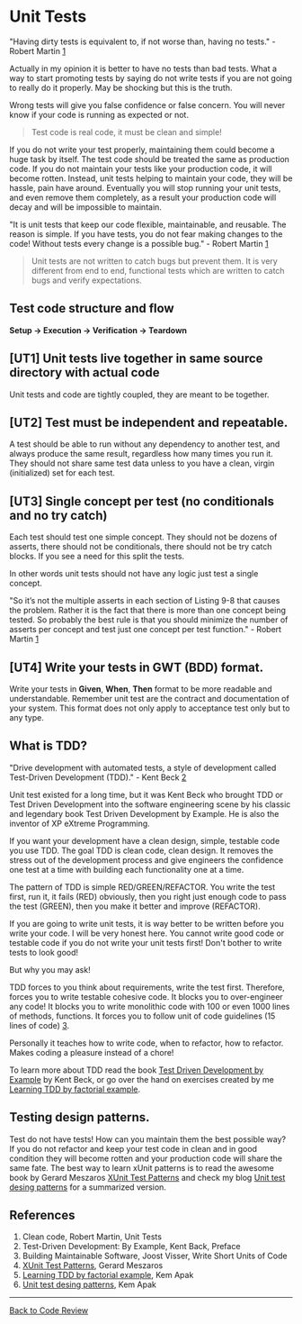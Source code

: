 # Unit Tests

"Having dirty tests is equivalent to, if not worse than, having no tests." - Robert Martin [1](#cite01)

Actually in my opinion it is better to have no tests than bad tests. What a way to start promoting tests by saying
do not write tests if you are not going to really do it properly. May be shocking but this is the truth.

Wrong tests will give you false confidence or false concern. You will never know if your code is running as expected or 
not.

> Test code is real code, it must be clean and simple!

If you do not write your test properly, maintaining them could become a huge task by itself. The test code should be 
treated the same as production code. If you do not maintain your tests like your production code, it will become rotten. 
Instead, unit tests helping to maintain your code, they will be hassle, pain have around. Eventually you will stop 
running your unit tests, and even remove them completely, as a result your production code will decay and will be 
impossible to maintain.

"It is unit tests that keep our code flexible, maintainable, and reusable. The reason is simple. If you have tests, 
you do not fear making changes to the code! Without tests every change is a possible bug." - Robert Martin [1](#cite01)

> Unit tests are not written to catch bugs but prevent them. It is very different from end to end, 
> functional tests which are written to catch bugs and verify expectations.

## Test code structure and flow
**Setup -> Execution -> Verification -> Teardown**

## [UT1] Unit tests live together in same source directory with actual code
Unit tests and code are tightly coupled, they are meant to be together.

## [UT2] Test must be independent and repeatable.

A test should be able to run without any dependency to another test, and always produce the same result, regardless how 
many times you run it. They should not share same test data unless to you have a clean, virgin (initialized) set for 
each test.

## [UT3] Single concept per test (no conditionals and no try catch)
Each test should test one simple concept. They should not be dozens of asserts, there should not be conditionals, there
should not be try catch blocks. If you see a need for this split the tests.

In other words unit tests should not have any logic just test a single concept.

"So it’s not the multiple asserts in each section of Listing 9-8 that causes the problem. Rather it is the fact that
there is more than one concept being tested. So probably the best rule is that you should minimize the number of
asserts per concept and test just one concept per test function." - Robert Martin [1](#cite01)

## [UT4] Write your tests in GWT (BDD) format.
Write your tests in **Given**, **When**, **Then** format to be more readable and understandable. Remember unit test are 
the contract and documentation of your system. This format does not only apply to acceptance test only but to any type.

## What is TDD?
"Drive development with automated tests, a style of development called Test-Driven Development (TDD)." - Kent Beck [2](cite#2)

Unit test existed for a long time, but it was Kent Beck who brought TDD or Test Driven Development into the software engineering
scene by his classic and legendary book Test Driven Development by Example. He is also the inventor of XP eXtreme Programming.

If you want your development have a clean design, simple, testable code you use TDD. The goal TDD is clean code, 
clean design. It removes the stress out of the development process and give engineers the confidence one test at a time
with building each functionality one at a time.

The pattern of TDD is simple RED/GREEN/REFACTOR. You write the test first, run it, it fails (RED) obviously, then you 
right just enough code to pass the test (GREEN), then you make it better and improve (REFACTOR).

If you are going to write unit tests, it is way better to be written before you write your code. I will be very honest 
here. You cannot write good code or testable code if you do not write your unit tests first! Don't bother to write tests 
to look good!

But why you may ask!

TDD forces to you think about requirements, write the test first. Therefore, forces you to write testable cohesive code.
It blocks you to over-engineer any code! It blocks you to write monolithic code with 100 or even 1000 lines of methods,
functions. It forces you to follow unit of code guidelines (15 lines of code) [3](#cite03).

Personally it teaches how to write code, when to refactor, how to refactor. Makes coding a pleasure instead of a chore!

To learn more about TDD read the book [Test Driven Development by Example](https://www.informit.com/store/test-driven-development-by-example-9780321146533) by Kent Beck,
or go over the hand on exercises created by me [Learning TDD by factorial example](https://github.com/kemapak/factorial-tdd).

## Testing design patterns.
Test do not have tests! How can you maintain them the best possible way? If you do not refactor and keep your test code 
in clean and in good condition they will become rotten and your production code will share the same fate.
The best way to learn xUnit patterns is to read the awesome book by Gerard Meszaros [XUnit Test Patterns](http://xunitpatterns.com)
and check my blog [Unit test desing patterns](https://github.com/kemapak/blog/blob/master/testing/Testing%20Design%20Patterns%20for%20UI.md) for a summarized version.

## References

1. <a id="cite01"></a>Clean code, Robert Martin, Unit Tests
2. <a id="cite02"></a>Test-Driven Development: By Example, Kent Back, Preface
3. <a id="cite03"></a>Building Maintainable Software, Joost Visser, Write Short Units of Code
4. [XUnit Test Patterns](http://xunitpatterns.com), Gerard Meszaros
5. [Learning TDD by factorial example](https://github.com/kemapak/factorial-tdd), Kem Apak
6. [Unit test desing patterns](https://github.com/kemapak/blog/blob/master/testing/Testing%20Design%20Patterns%20for%20UI.md), Kem Apak

---

[Back to Code Review](../code-review.md)
